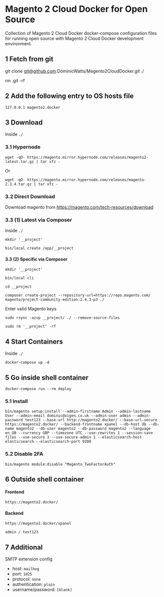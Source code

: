 # Magento 2 Cloud Docker for Open Source

Collection of Magento 2 Cloud Docker docker-compose configuration files for running open source with Magento 2 Cloud Docker development environment.

## 1 Fetch from git

git clone git@github.com:DominicWatts/Magento2CloudDocker.git ./

rm .git -rf

## 2 Add the following entry to OS hosts file

    127.0.0.1 magento2.docker

## 3 Download

Inside `./`

### 3.1 Hypernode

    wget -qO- https://magento.mirror.hypernode.com/releases/magento2-latest.tar.gz | tar xfz -

Or

    wget -qO- https://magento.mirror.hypernode.com/releases/magento-2.3.4.tar.gz | tar xfz -

### 3.2 Direct Download
 
Download magento from https://magento.com/tech-resources/download

### 3.3 (1) Latest via Composer

Inside `./`

    mkdir '__project'
    
    bin/local create /app/__project
    
#### 3.3 (2) Specific via Composer

    mkdir '__project'
    
    bin/local cli
    
    cd __project
    
    composer create-project --repository-url=https://repo.magento.com/ magento/project-community-edition:2.4.3-p3 ./
 
Enter valid Magento keys

    sudo rsync -azvp __project/ ./ --remove-source-files
    
    sudo rm '__project' -rf

## 4 Start Containers

Inside `./`

    docker-compose up -d

## 5 Go inside shell container

    docker-compose run --rm deploy

### 5.1 Install

    bin/magento setup:install --admin-firstname Admin --admin-lastname User --admin-email dominic@xigen.co.uk --admin-user admin --admin-password test123 --base-url http://magento2.docker/ --base-url-secure https://magento2.docker/ --backend-frontname xpanel --db-host db --db-name magento2 --db-user magento2 --db-password magento2 --language en_GB --currency GBP --timezone UTC --use-rewrites 1 --session-save files --use-secure 1 --use-secure-admin 1 --elasticsearch-host elasticsearch --elasticsearch-port 9200

### 5.2 Disable 2FA

    bin/magento module:disable "Magento_TwoFactorAuth"

## 6 Outside shell container

#### Frontend

    https://magento2.docker/

#### Backend

    https://magento2.docker/xpanel

    admin / test123

## 7 Additional

SMTP extension config

  - host: `mailhog`
  - port: `1025`
  - protocol: `none`
  - authentication: `plain`
  - username/password: `[blank]`
